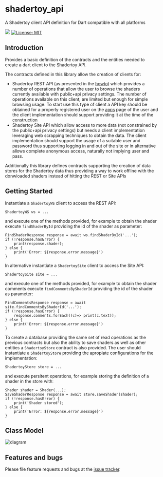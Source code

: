 # shadertoy_api
A Shadertoy client API definition for Dart compatible with all platforms

[![](https://github.com/ivoleitao/shadertoy_api/workflows/build/badge.svg)](https://github.com/ivoleitao/shadertoy_api/actions)
[![License: MIT](https://img.shields.io/badge/License-MIT-yellow.svg)](https://opensource.org/licenses/MIT)

## Introduction

Provides a basic definition of the contracts and the entities needed to create a dart client to the Shadertoy API.

The contracts defined in this library allow the creation of clients for:
* Shadertoy REST API (as presented in the [howto](https://www.shadertoy.com/howto#q2)) which provides a number of operations that allow the user to browse the shaders currently available with public+api privacy settings. The number of operations available on this client, are limited but enough for simple browsing usage. To start use this type of client a API key should be obtained for a properly registered user on the [apps](https://www.shadertoy.com/myapps) page of the user and the client implementation should support providing it at the time of the construction
* Shadertoy Site API which allow access to more data (not constrained by the public+api privacy settings) but needs a client implementation leveraging web scrapping techniques to obtain the data. The client implementation should support the usage of a suitable user and password thus supporting logging in and out of the site or in alternative allows complete anonymous access, naturally not implying user and pass.

Additionally this library defines contracts supporting the creation of data stores for the Shadertoy data thus providing a way to work offline with the donwloaded shaders instead of hitting the REST or Site APIs

## Getting Started

Instantiate a `ShadertoyWS` client to access the REST API:

```
ShadertoyWS ws = ...
```
and execute one of the methods provided, for example to obtain the shader execute `findShaderById` providing the id of the shader as parameter:
```
FindShaderResponse response = await ws.findShaderById('...');
if (!response.hasError) {
    print(response.shader);
} else {
    print('Error: ${response.error.message}')
}
```
In alternative instantiate a `ShadertoySite` client to access the Site API:
```
ShadertoySite site = ...
```
and execute one of the methods provided, for example to obtain the shader comments execute `findCommentsByShaderId` providing the id of the shader as parameter:
```
FindCommentsResponse response = await site.findCommentsByShaderId('...');
if (!response.hasError) {
    response.comments.forEach((c)=> print(c.text));
} else {
    print('Error: ${response.error.message}')
}
```
To create a database providing the same set of read operations as the previous contracts but also the ability to save shaders as well as other entities a `ShadertoyStore` contract is also provided. The user should instantiate a `ShadertoyStore` providing the apropiate configurations for the implementation:
```
ShadertoyStore store = ...
```
and execute persitent operations, for example storing the definition of a shader in the store with:
```
Shader shader = Shader(...);
SaveShaderResponse response = await store.saveShader(shader);
if (!response.hasError) {
    print('Shader stored');
} else {
    print('Error: ${response.error.message}')
}
```
## Class Model

![diagram](http://www.plantuml.com/plantuml/proxy?cache=no&src=https://raw.githubusercontent.com/ivoleitao/shadertoy_api/develop/model.puml)

## Features and bugs

Please file feature requests and bugs at the [issue tracker][tracker].

[tracker]: http://github.com/ivoleitao/shadertoy_api/issues/new
